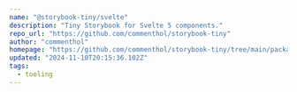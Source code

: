 ```yaml
---
name: "@storybook-tiny/svelte"
description: "Tiny Storybook for Svelte 5 components."
repo_url: "https://github.com/commenthol/storybook-tiny"
author: "commenthol"
homepage: "https://github.com/commenthol/storybook-tiny/tree/main/packages/svelte#readme"
updated: "2024-11-10T20:15:36.102Z"
tags: 
  - tooling
---
```

